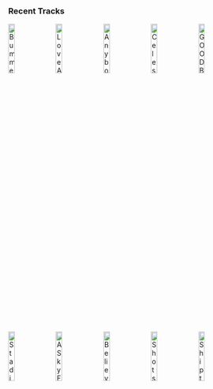 ### Recent Tracks
[<img src='https://lastfm.freetls.fastly.net/i/u/300x300/907cbe63765293386f1de553e85beb30.png' width='16%' height='16%' alt='Bummerland'>](https://www.last.fm/music/ajr/_/bummerland)&nbsp;&nbsp;&nbsp;&nbsp;[<img src='https://lastfm.freetls.fastly.net/i/u/300x300/5a0bbbae341d4670c66b913c7a7e979c.png' width='16%' height='16%' alt='Love Aint Enough'>](https://www.last.fm/music/the%2bbarr%2bbrothers/_/love%2bain%2527t%2benough)&nbsp;&nbsp;&nbsp;&nbsp;[<img src='https://lastfm.freetls.fastly.net/i/u/300x300/32e132800e07677e8e1bc4ccd66d67d6.png' width='16%' height='16%' alt='Anybody Out There'>](https://www.last.fm/music/young%2bmister/_/anybody%2bout%2bthere)&nbsp;&nbsp;&nbsp;&nbsp;[<img src='https://lastfm.freetls.fastly.net/i/u/300x300/ff88e2aae5e746b7c6fe174bed359d39.png' width='16%' height='16%' alt='Celeste'>](https://www.last.fm/music/ezra%2bvine/_/celeste)&nbsp;&nbsp;&nbsp;&nbsp;[<img src='https://lastfm.freetls.fastly.net/i/u/300x300/355d50b67544a0d54b7db602c00bdb5b.png' width='16%' height='16%' alt='GOODBYE'>](https://www.last.fm/music/who%2bis%2bfancy/_/goodbye)&nbsp;&nbsp;&nbsp;&nbsp;<br>[<img src='https://lastfm.freetls.fastly.net/i/u/300x300/869d3fe6d0244532d56283b3bd8a939d.png' width='16%' height='16%' alt='Stadium'>](https://www.last.fm/music/hallway%2bswimmers/_/stadium)&nbsp;&nbsp;&nbsp;&nbsp;[<img src='https://lastfm.freetls.fastly.net/i/u/300x300/f021267cf74c4cf2cc01ecb4ddb66198.png' width='16%' height='16%' alt='A Sky Full of Stars'>](https://www.last.fm/music/coldplay/_/a%2bsky%2bfull%2bof%2bstars)&nbsp;&nbsp;&nbsp;&nbsp;[<img src='https://lastfm.freetls.fastly.net/i/u/300x300/d3f3ef39da33879f3f3a49d754aab8be.png' width='16%' height='16%' alt='Believe'>](https://www.last.fm/music/the%2bbravery/_/believe)&nbsp;&nbsp;&nbsp;&nbsp;[<img src='https://lastfm.freetls.fastly.net/i/u/300x300/74b0399872646052464309d621075339.png' width='16%' height='16%' alt='Shots'>](https://www.last.fm/music/imagine%2bdragons/_/shots)&nbsp;&nbsp;&nbsp;&nbsp;[<img src='https://lastfm.freetls.fastly.net/i/u/300x300/62a7ece44cc817f60cb3aee900ee5f63.png' width='16%' height='16%' alt='Ship to Wreck'>](https://www.last.fm/music/florence%2b%252b%2bthe%2bmachine/_/ship%2bto%2bwreck)&nbsp;&nbsp;&nbsp;&nbsp;<br>